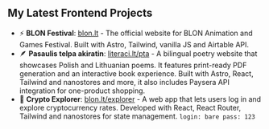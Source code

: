 ## My Latest Frontend Projects

- ⚡ **BLON Festival**: [blon.lt](https://blon.lt/) - The official website for BLON Animation and Games Festival. Built with Astro, Tailwind, vanilla JS and Airtable API.
- 🪶 **Pasaulis telpa akiratin**: [literaci.lt/pta](https://literaci.lt/pta) - A bilingual poetry website that showcases Polish and Lithuanian poems. It features print-ready PDF generation and an interactive book experience. Built with Astro, React, Tailwind and nanostores and more, it also includes Paysera API integration for one-product shopping.
- 💎 **Crypto Explorer**: [blon.lt/explorer](https://blon.lt/explorer/) - A web app that lets users log in and explore cryptocurrency rates. Developed with React, React Router, Tailwind and nanostores for state management. `login: bare pass: 123`

<!--
**barelief/barelief** is a ✨ _special_ ✨ repository because its `README.md` (this file) appears on your GitHub profile.

Here are some ideas to get you started:

- 🔭 I’m currently working on ...
- 🌱 I’m currently learning ...
- 👯 I’m looking to collaborate on ...
- 🤔 I’m looking for help with ...
- 💬 Ask me about ...
- 📫 How to reach me: ...
- 😄 Pronouns: ...
- ⚡ Fun fact: ...
-->
